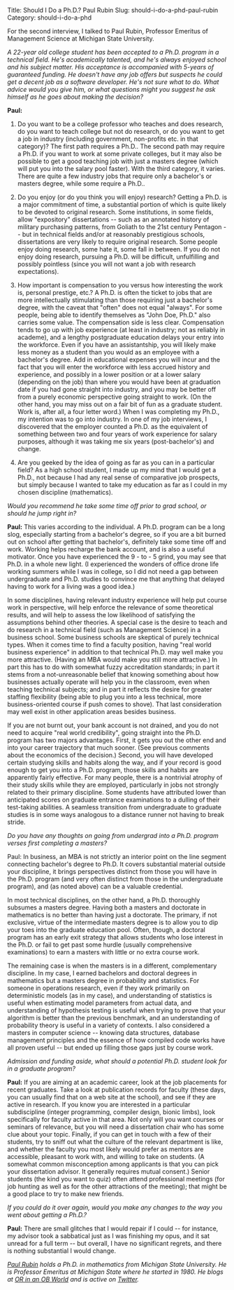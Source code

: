 Title: Should I Do a Ph.D.? Paul Rubin
Slug: should-i-do-a-phd-paul-rubin
Category: should-i-do-a-phd

For the second interview, I talked to Paul Rubin, Professor Emeritus of Management Science at Michigan State University. 

_A 22-year old college student has been accepted to a Ph.D. program in a technical field. He's academically talented, and he's always enjoyed school and his subject matter. His acceptance is accompanied with 5-years of guaranteed funding. He doesn't have any job offers but suspects he could get a decent job as a software developer. He's not sure what to do. What advice would you give him, or what questions might you suggest he ask himself as he goes about making the decision?_ 

__Paul:__ 

1. Do you want to be a college professor who teaches and does research, do you want to teach college but not do research, or do you want to get a job in industry (including government, non-profits etc. in that category)? The first path requires a Ph.D.. The second path may require a Ph.D. if you want to work at some private colleges, but it may also be possible to get a good teaching job with just a masters degree (which will put you into the salary pool faster). With the third category, it varies. There are quite a few industry jobs that require only a bachelor's or masters degree, while some require a Ph.D..

2. Do you enjoy (or do you think you will enjoy) research? Getting a Ph.D. is a major commitment of time, a substantial portion of which is quite likely to be devoted to original research. Some institutions, in some fields, allow "expository" dissertations -- such as an annotated history of military purchasing patterns, from Goliath to the 21st century Pentagon -- but in technical fields and/or at reasonably prestigious schools, dissertations are very likely to require original research. Some people enjoy doing research, some hate it, some fall in between. If you do not enjoy doing research, pursuing a Ph.D. will be difficult, unfulfilling and possibly pointless (since you will not want a job with research expectations).

3. How important is compensation to you versus how interesting the work is, personal prestige, etc.? A Ph.D. is often the ticket to jobs that are more intellectually stimulating than those requiring just a bachelor's degree, with the caveat that "often" does not equal "always". For some people, being able to identify themselves as "John Doe, Ph.D." also carries some value. The compensation side is less clear. Compensation tends to go up with job experience (at least in industry; not as reliably in academe), and a lengthy postgraduate education delays your entry into the workforce. Even if you have an assistantship, you will likely make less money as a student than you would as an employee with a bachelor's degree. Add in educational expenses you will incur and the fact that you will enter the workforce with less accrued history and experience, and possibly in a lower position or at a lower salary (depending on the job) than where you would have been at graduation date if you had gone straight into industry, and you may be better off from a purely economic perspective going straight to work. (On the other hand, you may miss out on a fair bit of fun as a graduate student. Work is, after all, a four letter word.) When I was completing my Ph.D., my intention was to go into industry. In one of my job interviews, I discovered that the employer counted a Ph.D. as the equivalent of something between two and four years of work experience for salary purposes, although it was taking me six years (post-bachelor's) and change.

4. Are you geeked by the idea of going as far as you can in a particular field? As a high school student, I made up my mind that I would get a Ph.D., not because I had any real sense of comparative job prospects, but simply because I wanted to take my education as far as I could in my chosen discipline (mathematics).

_Would you recommend he take some time off prior to grad school, or should he jump right in?_

__Paul:__ This varies according to the individual. A Ph.D. program can be a long slog, especially starting from a bachelor's degree, so if you are a bit burned out on school after getting that bachelor's, definitely take some time off and work. Working helps recharge the bank account, and is also a useful motivator. Once you have experienced the 9 - to - 5 grind, you may see that Ph.D. in a whole new light. (I experienced the wonders of office drone life working summers while I was in college, so I did not need a gap between undergraduate and Ph.D. studies to convince me that anything that delayed having to work for a living was a good idea.)

In some disciplines, having relevant industry experience will help put course work in perspective, will help enforce the relevance of some theoretical results, and will help to assess the low likelihood of satisfying the assumptions behind other theories. A special case is the desire to teach and do research in a technical field (such as Management Science) in a business school. Some business schools are skeptical of purely technical types. When it comes time to find a faculty position, having "real world business experience" in addition to that technical Ph.D. may well make you more attractive. (Having an MBA would make you still more attractive.) In part this has to do with somewhat fuzzy accreditation standards; in part it stems from a not-unreasonable belief that knowing something about how businesses actually operate will help you in the classroom, even when teaching technical subjects; and in part it reflects the desire for greater staffing flexibility (being able to plug you into a less technical, more business-oriented course if push comes to shove). That last consideration may well exist in other application areas besides business.

If you are not burnt out, your bank account is not drained, and you do not need to acquire "real world credibility", going straight into the Ph.D. program has two majors advantages. First, it gets you out the other end and into your career trajectory that much sooner. (See previous comments about the economics of the decision.) Second, you will have developed certain studying skills and habits along the way, and if your record is good enough to get you into a Ph.D. program, those skills and habits are apparently fairly effective. For many people, there is a nontrivial atrophy of their study skills while they are employed, particularly in jobs not strongly related to their primary discipline. Some students have attributed lower than anticipated scores on graduate entrance examinations to a dulling of their test-taking abilities. A seamless transition from undergraduate to graduate studies is in some ways analogous to a distance runner not having to break stride.

_Do you have any thoughts on going from undergrad into a Ph.D. program verses first completing a masters?_

Paul: In business, an MBA is not strictly an interior point on the line segment connecting bachelor's degree to Ph.D. It covers substantial material outside your discipline, it brings perspectives distinct from those you will have in the Ph.D. program (and very often distinct from those in the undergraduate program), and (as noted above) can be a valuable credential.

In most technical disciplines, on the other hand, a Ph.D. thoroughly subsumes a masters degree. Having both a masters and doctorate in mathematics is no better than having just a doctorate. The primary, if not exclusive, virtue of the intermediate masters degree is to allow you to dip your toes into the graduate education pool. Often, though, a doctoral program has an early exit strategy that allows students who lose interest in the Ph.D. or fail to get past some hurdle (usually comprehensive examinations) to earn a masters with little or no extra course work.

The remaining case is when the masters is in a different, complementary discipline. In my case, I earned bachelors and doctoral degrees in mathematics but a masters degree in probability and statistics. For someone in operations research, even if they work primarily on deterministic models (as in my case), and understanding of statistics is useful when estimating model parameters from actual data, and understanding of hypothesis testing is useful when trying to prove that your algorithm is better than the previous benchmark, and an understanding of probability theory is useful in a variety of contexts. I also considered a masters in computer science -- knowing data structures, database management principles and the essence of how compiled code works have all proven useful -- but ended up filling those gaps just by course work.

_Admission and funding aside, what should a potential Ph.D. student look for in a graduate program?_
 
__Paul:__ If you are aiming at an academic career, look at the job placements for recent graduates. Take a look at publication records for faculty (these days, you can usually find that on a web site at the school), and see if they are active in research. If you know you are interested in a particular subdiscipline (integer programming, compiler design, bionic limbs), look specifically for faculty active in that area. Not only will you want courses or seminars of relevance, but you will need a dissertation chair who has some clue about your topic. Finally, if you can get in touch with a few of their students, try to sniff out what the culture of the relevant department is like, and whether the faculty you most likely would prefer as mentors are accessible, pleasant to work with, and willing to take on students. (A somewhat common misconception among applicants is that you can pick your dissertation advisor. It generally requires mutual consent.) Senior students (the kind you want to quiz) often attend professional meetings (for job hunting as well as for the other attractions of the meeting); that might be a good place to try to make new friends.

_If you could do it over again, would you make any changes to the way you went about getting a Ph.D.?_

__Paul:__ There are small glitches that I would repair if I could -- for instance, my advisor took a sabbatical just as I was finishing my opus, and it sat unread for a full term -- but overall, I have no significant regrets, and there is nothing substantial I would change.

_[Paul Rubin](https://www.msu.edu/~rubin/ "Paul A. Rubin") holds a Ph.D. in mathematics from Michigan State University. He is Professor Emeritus at Michigan State where he started in 1980. He blogs at [OR in an OB World](http://orinanobworld.blogspot.com/) and is active on [Twitter](https://twitter.com/parubin)._
